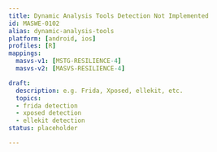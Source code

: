 ```yaml
---
title: Dynamic Analysis Tools Detection Not Implemented
id: MASWE-0102
alias: dynamic-analysis-tools
platform: [android, ios]
profiles: [R]
mappings:
  masvs-v1: [MSTG-RESILIENCE-4]
  masvs-v2: [MASVS-RESILIENCE-4]

draft:
  description: e.g. Frida, Xposed, ellekit, etc.
  topics:
  - frida detection
  - xposed detection
  - ellekit detection
status: placeholder

---
```


